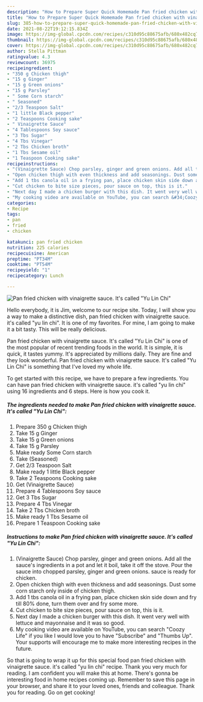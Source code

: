 ```yaml
---
description: "How to Prepare Super Quick Homemade Pan fried chicken with vinaigrette sauce. It&amp;#39;s called &amp;#34;Yu Lin Chi&amp;#34;"
title: "How to Prepare Super Quick Homemade Pan fried chicken with vinaigrette sauce. It&amp;#39;s called &amp;#34;Yu Lin Chi&amp;#34;"
slug: 385-how-to-prepare-super-quick-homemade-pan-fried-chicken-with-vinaigrette-sauce-it-and-39-s-called-and-34-yu-lin-chi-and-34
date: 2021-08-22T19:12:15.834Z
image: https://img-global.cpcdn.com/recipes/c310d95c88675afb/680x482cq70/pan-fried-chicken-with-vinaigrette-sauce-its-called-yu-lin-chi-recipe-main-photo.jpg
thumbnail: https://img-global.cpcdn.com/recipes/c310d95c88675afb/680x482cq70/pan-fried-chicken-with-vinaigrette-sauce-its-called-yu-lin-chi-recipe-main-photo.jpg
cover: https://img-global.cpcdn.com/recipes/c310d95c88675afb/680x482cq70/pan-fried-chicken-with-vinaigrette-sauce-its-called-yu-lin-chi-recipe-main-photo.jpg
author: Stella Pittman
ratingvalue: 4.3
reviewcount: 36975
recipeingredient:
- "350 g Chicken thigh"
- "15 g Ginger"
- "15 g Green onions"
- "15 g Parsley"
- " Some Corn starch"
- " Seasoned"
- "2/3 Teaspoon Salt"
- "1 little Black pepper"
- "2 Teaspoons Cooking sake"
- " Vinaigrette Sauce"
- "4 Tablespoons Soy sauce"
- "3 Tbs Sugar"
- "4 Tbs Vinegar"
- "2 Tbs Chicken broth"
- "1 Tbs Sesame oil"
- "1 Teaspoon Cooking sake"
recipeinstructions:
- "(Vinaigrette Sauce) Chop parsley, ginger and green onions. Add all the sauce&#39;s ingredients in a pot and let it boil, take it off the stove. Pour the sauce into chopped parsley, ginger and green onions. sauce is ready for chicken."
- "Open chicken thigh with even thickness and add seasonings. Dust some corn starch only inside of chicken thigh."
- "Add 1 tbs canola oil in a frying pan, place chicken skin side down and fry till 80% done, turn them over and fry some more."
- "Cut chicken to bite size pieces, pour sauce on top, this is it."
- "Next day I made a chicken burger with this dish. It went very well with lettuce and mayonnaise and it was so good."
- "My cooking video are available on YouTube, you can search &#34;Coozy Life&#34; if you like I would love you to have &#34;Subscribe&#34; and &#34;Thumbs Up&#34;. Your supports will encourage me to make more interesting recipes in the future."
categories:
- Recipe
tags:
- pan
- fried
- chicken

katakunci: pan fried chicken 
nutrition: 225 calories
recipecuisine: American
preptime: "PT34M"
cooktime: "PT54M"
recipeyield: "1"
recipecategory: Lunch

---
```



![Pan fried chicken with vinaigrette sauce. It&#39;s called &#34;Yu Lin Chi&#34;](https://img-global.cpcdn.com/recipes/c310d95c88675afb/680x482cq70/pan-fried-chicken-with-vinaigrette-sauce-its-called-yu-lin-chi-recipe-main-photo.jpg)

Hello everybody, it is Jim, welcome to our recipe site. Today, I will show you a way to make a distinctive dish, pan fried chicken with vinaigrette sauce. it&#39;s called &#34;yu lin chi&#34;. It is one of my favorites. For mine, I am going to make it a bit tasty. This will be really delicious.



Pan fried chicken with vinaigrette sauce. It&#39;s called &#34;Yu Lin Chi&#34; is one of the most popular of recent trending foods in the world. It is simple, it is quick, it tastes yummy. It's appreciated by millions daily. They are fine and they look wonderful. Pan fried chicken with vinaigrette sauce. It&#39;s called &#34;Yu Lin Chi&#34; is something that I've loved my whole life.


To get started with this recipe, we have to prepare a few ingredients. You can have pan fried chicken with vinaigrette sauce. it&#39;s called &#34;yu lin chi&#34; using 16 ingredients and 6 steps. Here is how you cook it.

<!--inarticleads1-->

##### The ingredients needed to make Pan fried chicken with vinaigrette sauce. It&#39;s called &#34;Yu Lin Chi&#34;:

1. Prepare 350 g Chicken thigh
1. Take 15 g Ginger
1. Take 15 g Green onions
1. Take 15 g Parsley
1. Make ready  Some Corn starch
1. Take  (Seasoned)
1. Get 2/3 Teaspoon Salt
1. Make ready 1 little Black pepper
1. Take 2 Teaspoons Cooking sake
1. Get  (Vinaigrette Sauce)
1. Prepare 4 Tablespoons Soy sauce
1. Get 3 Tbs Sugar
1. Prepare 4 Tbs Vinegar
1. Take 2 Tbs Chicken broth
1. Make ready 1 Tbs Sesame oil
1. Prepare 1 Teaspoon Cooking sake




<!--inarticleads2-->

##### Instructions to make Pan fried chicken with vinaigrette sauce. It&#39;s called &#34;Yu Lin Chi&#34;:

1. (Vinaigrette Sauce) Chop parsley, ginger and green onions. Add all the sauce&#39;s ingredients in a pot and let it boil, take it off the stove. Pour the sauce into chopped parsley, ginger and green onions. sauce is ready for chicken.
1. Open chicken thigh with even thickness and add seasonings. Dust some corn starch only inside of chicken thigh.
1. Add 1 tbs canola oil in a frying pan, place chicken skin side down and fry till 80% done, turn them over and fry some more.
1. Cut chicken to bite size pieces, pour sauce on top, this is it.
1. Next day I made a chicken burger with this dish. It went very well with lettuce and mayonnaise and it was so good.
1. My cooking video are available on YouTube, you can search &#34;Coozy Life&#34; if you like I would love you to have &#34;Subscribe&#34; and &#34;Thumbs Up&#34;. Your supports will encourage me to make more interesting recipes in the future.




So that is going to wrap it up for this special food pan fried chicken with vinaigrette sauce. it&#39;s called &#34;yu lin chi&#34; recipe. Thank you very much for reading. I am confident you will make this at home. There's gonna be interesting food in home recipes coming up. Remember to save this page in your browser, and share it to your loved ones, friends and colleague. Thank you for reading. Go on get cooking!
